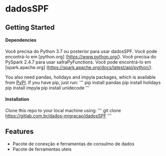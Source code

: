 # dadosSPF

## Getting Started
#### Dependencies
Você precisa do Python 3.7 ou posterior para usar dadosSPF.
Você pode encontrá-lo em [python.org] (https://www.python.org/).
Você precisa do PySpark 2.4.7 para usar safraPyFunctions.
Você pode encontrá-lo em [spark.apache.org] (https://spark.apache.org/docs/latest/api/python/).

You also need pandas, holidays and impyla packages, which is available from [PyPI](https://pypi.org). If you have pip, just run:
'''
pip install pandas
pip install holidays
pip install impyla
pip install unidecode
'''
#### Installation
Clone this repo to your local machine using:
'''
git clone https://gitlab.com.br/dados-migracao/dadosSPF
'''

## Features
- Pacote de conexção e ferramentas de consulmo de dados
- Pacote de ferramentas uteis
